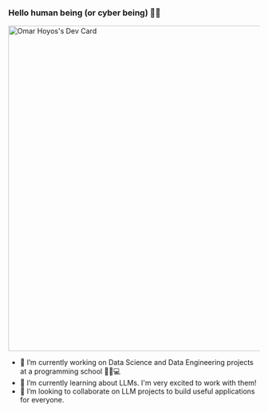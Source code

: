 ### Hello human being (or cyber being) 👋😁

<a href="https://app.daily.dev/krax7"><img src="https://api.daily.dev/devcards/v2/ZuC05XRh2.png?type=wide&r=pqi" width="652" alt="Omar Hoyos's Dev Card"/></a>

- 🔭 I’m currently working on Data Science and Data Engineering projects at a programming school 👨‍🏫💻
- 🌱 I’m currently learning about LLMs. I'm very excited to work with them!
- 👯 I’m looking to collaborate on LLM projects to build useful applications for everyone.

<!--
**Krax7/Krax7** is a ✨ _special_ ✨ repository because its `README.md` (this file) appears on your GitHub profile.

Here are some ideas to get you started:

- 🔭 I’m currently working on ...
- 🌱 I’m currently learning ...
- 👯 I’m looking to collaborate on ...
- 🤔 I’m looking for help with ...
- 💬 Ask me about ...
- 📫 How to reach me: ...
- 😄 Pronouns: ...
- ⚡ Fun fact: ...
-->

